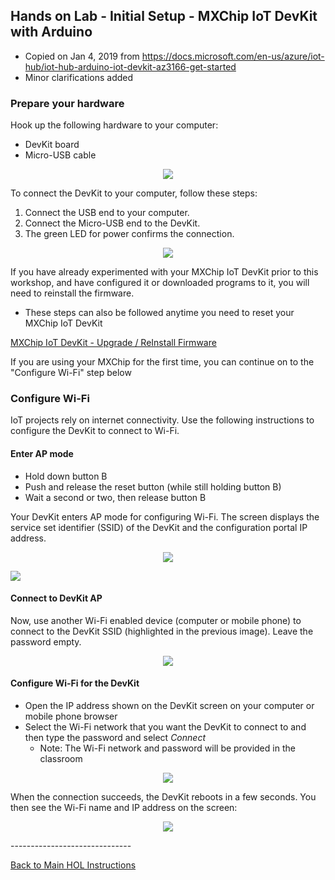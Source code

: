 ## Hands on Lab - Initial Setup - MXChip IoT DevKit with Arduino

* Copied on Jan 4, 2019 from https://docs.microsoft.com/en-us/azure/iot-hub/iot-hub-arduino-iot-devkit-az3166-get-started
* Minor clarifications added

### Prepare your hardware

Hook up the following hardware to your computer:
- DevKit board
- Micro-USB cable

<p align="center">
  <img src="/HOL/IOTHubPiHackathon/images/MXChipIotDevKit_hardware.jpg" />
</p>

To connect the DevKit to your computer, follow these steps:
1. Connect the USB end to your computer.
2. Connect the Micro-USB end to the DevKit.
3. The green LED for power confirms the connection.

<p align="center">
  <img src="/HOL/IOTHubPiHackathon/images/MXChipIotDevKit_connect.jpg" />
</p>

If you have already experimented with your MXChip IoT DevKit prior to this workshop, and have configured it or downloaded programs to it, you will need to reinstall the firmware.
* These steps can also be followed anytime you need to reset your MXChip IoT DevKit

[MXChip IoT DevKit - Upgrade / ReInstall Firmware](/HOL/IOTHubPiHackathon/1B/firmware)

If you are using your MXChip for the first time, you can continue on to the "Configure Wi-Fi" step below

### Configure Wi-Fi

IoT projects rely on internet connectivity. Use the following instructions to configure the DevKit to connect to Wi-Fi.

#### Enter AP mode

* Hold down button B
* Push and release the reset button (while still holding button B)
* Wait a second or two, then release button B

Your DevKit enters AP mode for configuring Wi-Fi. The screen displays the service set identifier (SSID) of the DevKit and the configuration portal IP address.

<p align="center">
  <img src="/HOL/IOTHubPiHackathon/images/MXChipIotDevKit_wifi-ap.jpg" />
</p>
<p align="left">
  <img src="/HOL/IOTHubPiHackathon/images/MXChipIotDevKit_set-ap-mode.gif" />
</p>

#### Connect to DevKit AP
Now, use another Wi-Fi enabled device (computer or mobile phone) to connect to the DevKit SSID (highlighted in the previous image). Leave the password empty.

<p align="center">
  <img src="/HOL/IOTHubPiHackathon/images/MXChipIotDevKit_connect-ssid.png" />
</p>

#### Configure Wi-Fi for the DevKit
* Open the IP address shown on the DevKit screen on your computer or mobile phone browser
* Select the Wi-Fi network that you want the DevKit to connect to and then type the password and select *Connect*
  * Note: The Wi-Fi network and password will be provided in the classroom

<p align="center">
  <img src="/HOL/IOTHubPiHackathon/images/MXChipIotDevKit_wifi-portal.png" />
</p>
When the connection succeeds, the DevKit reboots in a few seconds. You then see the Wi-Fi name and IP address on the screen:
<p align="center">
  <img src="/HOL/IOTHubPiHackathon/images/MXChipIotDevKit_wifi-ip.jpg" />
</p>
------------------------------



[Back to Main HOL Instructions](/HOL/IOTHubPiHackathon/README.md)
